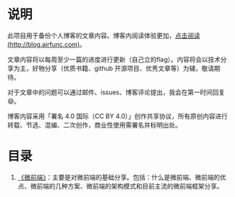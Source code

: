 # 说明
此项目用于备份个人博客的文章内容。博客内阅读体验更加，[点击阅读(http://blog.airfunc.com)](http://blog.airfunc.com/)。

文章内容将以每周至少一篇的进度进行更新（自己立的flag）。内容将会以技术分享为主，好物分享（优质书籍、github 开源项目、优秀文章等）为辅，敬请期待。

对于文章中的问题可以通过邮件、issues、博客评论提出，我会在第一时间回复😄。

博客内容采用「署名 4.0 国际（CC BY 4.0）」创作共享协议，所有原创内容进行转载、节选、混编、二次创作，商业性使用需署名并标明出处。

# 目录
1. [《微前端》](https://github.com/hirozhuz/air-blog-article/blob/master/frontends/note/%E5%BE%AE%E5%89%8D%E7%AB%AF.md)：主要是对微前端的基础分享。包括：什么是微前端、微前端的优点、微前端的几种方案、微前端的架构模式和目前主流的微前端框架分享。

